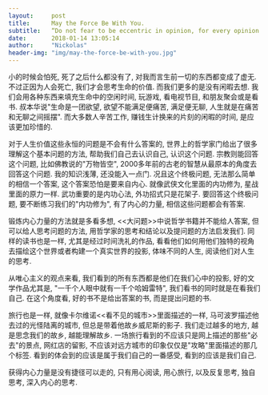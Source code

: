```yaml
---
layout:     post
title:      May the Force Be With You.
subtitle:   “Do not fear to be eccentric in opinion, for every opinion now accepted was once eccentric.” -- Bertrand Russell
date:       2018-01-14 13:05:14
author:     "Nickolas"
header-img: "img/may-the-force-be-with-you.jpg"
---
```


小的时候会怕死, 死了之后什么都没有了, 对我而言生前一切的东西都变成了虚无. 不过正因为人会死亡, 我们才会思考生命的价值. 而我们更多的是没有闲暇去想. 我们会用各种东西来填充生命中的空闲时间, 玩游戏, 看电视节目, 和朋友聚会或是看书. 叔本华说"生命是一团欲望, 欲望不能满足便痛苦, 满足便无聊, 人生就是在痛苦和无聊之间摇摆". 而大多数人辛苦工作, 赚钱生计换来的片刻的闲暇的时间, 是应该更加珍惜的.


对于人生价值这些永恒的问题是不会有什么答案的, 世界上的哲学家门给出了很多理解这个基本问题的方法, 帮助我们自己去认识自己, 认识这个问题. 宗教则能回答这个问题, 比如佛教说的"万物皆空", 2000多年前的古老的智慧从最原本的角度去回答这个问题. 我的知识浅薄, 还没能入一点门. 况且这个终极问题, 无法那么简单的相信一个答案, 这个答案恐怕是要来自内心. 就像武侠文化里面的内功修为, 星战里面的原力一样. 武功重要的是内功心法, 外功招式只是花架子. 要回答这个终极问题, 要不断练习我们的"内功修为", 有了内心的力量, 相信这些问题都会有答案. 


锻炼内心力量的方法就是多看多想, <<大问题>>中说哲学书籍并不能给人答案, 但可以给人思考问题的方法, 用哲学家的思考和结论以及提问题的方法启发我们. 同样的读书也是一样, 尤其是经过时间洗礼的作品, 看看他们如何用他们独特的视角去描绘这个世界或者构建一个真实世界的投影, 体味不同的人生, 阅读他们对人生的思考. 


从唯心主义的观点来看, 我们看到的所有东西都是他们在我们心中的投影, 好的文学作品尤其是, "一千个人眼中就有一千个哈姆雷特", 我们看书的同时就是在看我们自己. 在这个角度看, 好的书不是给出答案的书, 而是提出问题的书. 

旅行也是一样, 就像卡尔维诺<<看不见的城市>>里面描述的一样, 马可波罗描述他去过的光怪陆离的城市, 但总是带着他故乡威尼斯的影子. 我们走过越多的地方, 越是思念我们的故乡, 越能理解故乡. 一场旅行看到的不应该只是网上描述的那些"必去"的景点, 网红店的留影, 不应该对远方城市的印象仅仅是"攻略"里面描述的那几个标签. 看到的体会到的应该是属于我们自己的一番感受, 看到的应该是我们自己.

获得内心力量是没有捷径可以走的, 只有用心阅读, 用心旅行, 以及反复思考, 独自思考, 深入内心的思考.

